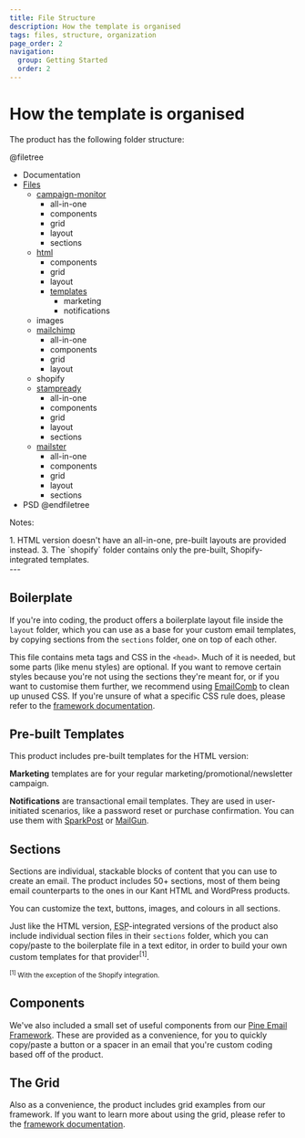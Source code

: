 ```yaml
---
title: File Structure
description: How the template is organised
tags: files, structure, organization
page_order: 2
navigation:
  group: Getting Started
  order: 2
---
```


# How the template is organised

The product has the following folder structure:

@filetree
- Documentation
- [Files](#)
    - [campaign-monitor](#)
        - all-in-one
        - components
        - grid
        - layout
        - sections
    - [html](#)
        - components
        - grid
        - layout
        - [templates](#)
            - marketing
            - notifications
    - images
    - [mailchimp](#)
        - all-in-one
        - components
        - grid
        - layout
    - shopify
    - [stampready](#)
        - all-in-one
        - components
        - grid
        - layout
        - sections
    - [mailster](#)
        - all-in-one
        - components
        - grid
        - layout
        - sections
- PSD
@endfiletree

Notes:

<div class="-ml-6" markdown="1">
1. HTML version doesn't have an all-in-one, pre-built layouts are provided instead.
3. The `shopify` folder contains only the pre-built, Shopify-integrated templates.
</div>
---

## Boilerplate

If you're into coding, the product offers a boilerplate layout file inside the `layout` folder, 
which you can use as a base for your custom email templates, by copying sections from the `sections` folder, one on top of each other.

This file contains meta tags and CSS in the `<head>`. Much of it is needed, but some parts (like menu styles) are optional. 
If you want to remove certain styles because you're not using the sections they're meant for, 
or if you want to customise them further, we recommend using [EmailComb](https://emailcomb.com/) to clean up unused CSS. 
If you're unsure of what a specific CSS rule does, please refer to the [framework documentation](https://docs.thememountain.com/pine/).

## Pre-built Templates

This product includes pre-built templates for the HTML version:

**Marketing** templates are for your regular marketing/promotional/newsletter campaign.

**Notifications** are transactional email templates. They are used in user-initiated scenarios, like a password reset or purchase confirmation. 
You can use them with [SparkPost](https://www.sparkpost.com/) or [MailGun](http://www.mailgun.com/).

## Sections

Sections are individual, stackable blocks of content that you can use to create an email. 
The product includes 50+ sections, most of them being email counterparts to the ones in our Kant HTML and WordPress products.

You can customize the text, buttons, images, and colours in all sections.

Just like the HTML version, <abbr title="Email Service Provider">ESP</abbr>-integrated versions of the product also include 
individual section files in their `sections` folder, which you can copy/paste to the boilerplate file in a text editor, 
in order to build your own custom templates for that provider<sup>[1]</sup>.

<small><sup>[1]</sup> With the exception of the Shopify integration.</small>

## Components

We've also included a small set of useful components from our [Pine Email Framework](https://docs.thememountain.com/pine/). 
These are provided as a convenience, for you to quickly copy/paste a button or a spacer in an email that you're custom coding based off of the product.

## The Grid

Also as a convenience, the product includes grid examples from our framework. 
If you want to learn more about using the grid, please refer to the [framework documentation](https://docs.thememountain.com/pine/grid).
